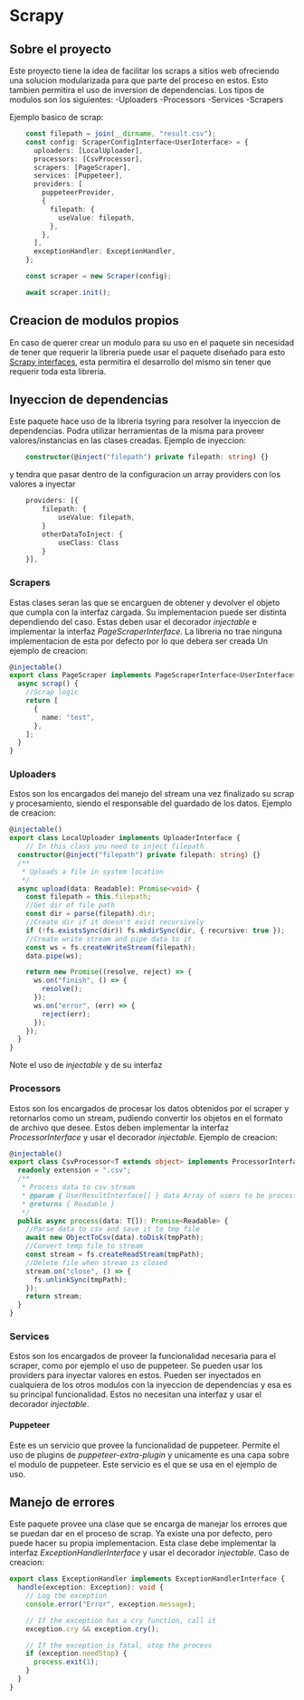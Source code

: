 # Scrapy

## Sobre el proyecto

Este proyecto tiene la idea de facilitar los scraps a sitios web ofreciendo una solucion modularizada para que parte del proceso en estos.
Esto tambien permitira el uso de inversion de dependencias.
Los tipos de modulos son los siguientes:
    -Uploaders
    -Processors
    -Services
    -Scrapers

Ejemplo basico de scrap:

```typescript
    const filepath = join(__dirname, "result.csv");
    const config: ScraperConfigInterface<UserInterface> = {
      uploaders: [LocalUploader],
      processors: [CsvProcessor],
      scrapers: [PageScraper],
      services: [Puppeteer],
      providers: [
        puppeteerProvider,
        {
          filepath: {
            useValue: filepath,
          },
        },
      ],
      exceptionHandler: ExceptionHandler,
    };

    const scraper = new Scraper(config);

    await scraper.init();
```

## Creacion de modulos propios

En caso de querer crear un modulo para su uso en el paquete sin necesidad de tener que requerir la libreria puede usar el paquete diseñado para esto [Scrapy interfaces](<https://www.npmjs.com/package/@xkairo/scrapy-interfaces>), esta permitira el desarrollo del mismo sin tener que requerir toda esta libreria.

## Inyeccion de dependencias

Este paquete hace uso de la libreria tsyring para resolver la inyeccion de dependencias.
Podra utilizar herramientas de la misma para proveer valores/instancias en las clases creadas.
Ejemplo de inyeccion:

```typescript
    constructor(@inject("filepath") private filepath: string) {}
```

y tendra que pasar dentro de la configuracion un array providers con los valores a inyectar

```typescript
    providers: [{
        filepath: {
            useValue: filepath,
        }
        otherDataToInject: {
            useClass: Class
        }
    }],
```

### Scrapers

Estas clases seran las que se encarguen de obtener y devolver el objeto que cumpla con la interfaz cargada. Su implementacion puede ser distinta dependiendo del caso. Estas deben usar el decorador *injectable* e implementar la interfaz *PageScraperInterface*.
La libreria no trae ninguna implementacion de esta por defecto por lo que debera ser creada
Un ejemplo de creacion:

```typescript
@injectable()
export class PageScraper implements PageScraperInterface<UserInterface> {
  async scrap() {
    //Scrap logic
    return [
      {
        name: "test",
      },
    ];
  }
}
```

### Uploaders

Estos son los encargados del manejo del stream una vez finalizado su scrap y procesamiento, siendo el responsable del guardado de los datos.
Ejemplo de creacion:

```typescript
@injectable()
export class LocalUploader implements UploaderInterface {
    // In this class you need to inject filepath
  constructor(@inject("filepath") private filepath: string) {}
  /**
   * Uploads a file in system location
   */
  async upload(data: Readable): Promise<void> {
    const filepath = this.filepath;
    //Get dir of file path
    const dir = parse(filepath).dir;
    //Create dir if it doesn't exist recursively
    if (!fs.existsSync(dir)) fs.mkdirSync(dir, { recursive: true });
    //Create write stream and pipe data to it
    const ws = fs.createWriteStream(filepath);
    data.pipe(ws);

    return new Promise((resolve, reject) => {
      ws.on("finish", () => {
        resolve();
      });
      ws.on("error", (err) => {
        reject(err);
      });
    });
  }
}
```

Note el uso de *injectable* y de su interfaz

### Processors

Estos son los encargados de procesar los datos obtenidos por el scraper y retornarlos como un stream, pudiendo convertir los objetos en el formato de archivo que desee. Estos deben implementar la interfaz *ProcessorInterface* y usar el decorador *injectable*.
Ejemplo de creacion:

```typescript
@injectable()
export class CsvProcessor<T extends object> implements ProcessorInterface<T> {
  readonly extension = ".csv";
  /**
   * Process data to csv stream
   * @param { UserResultInterface[] } data Array of users to be processed
   * @returns { Readable }
   */
  public async process(data: T[]): Promise<Readable> {
    //Parse data to csv and save it to tmp file
    await new ObjectToCsv(data).toDisk(tmpPath);
    //Convert temp file to stream
    const stream = fs.createReadStream(tmpPath);
    //Delete file when stream is closed
    stream.on("close", () => {
      fs.unlinkSync(tmpPath);
    });
    return stream;
  }
}
```

### Services

Estos son los encargados de proveer la funcionalidad necesaria para el scraper, como por ejemplo el uso de puppeteer. Se pueden usar los providers para inyectar valores en estos. Pueden ser inyectados en cualquiera de los otros modulos con la inyeccion de dependencias y esa es su principal funcionalidad. Estos no necesitan una interfaz y usar el decorador *injectable*.

#### Puppeteer

Este es un servicio que provee la funcionalidad de puppeteer. Permite el uso de plugins de *puppeteer-extra-plugin* y unicamente es una capa sobre el modulo de puppeteer. Este servicio es el que se usa en el ejemplo de uso.

## Manejo de errores

Este paquete provee una clase que se encarga de manejar los errores que se puedan dar en el proceso de scrap. Ya existe una por defecto, pero puede hacer su propia implementacion. Esta clase debe implementar la interfaz *ExceptionHandlerInterface* y usar el decorador *injectable*.
Caso de creacion:

```typescript
export class ExceptionHandler implements ExceptionHandlerInterface {
  handle(exception: Exception): void {
    // Log the exception
    console.error("Error", exception.message);

    // If the exception has a cry function, call it
    exception.cry && exception.cry();

    // If the exception is fatal, stop the process
    if (exception.needStop) {
      process.exit(1);
    }
  }
}
```
